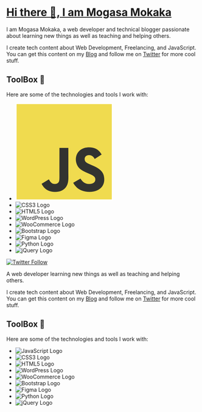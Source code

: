 # [Hi there 👋, I am Mogasa Mokaka]([https://www.example.com/your-website-or-profile-link](https://github.com/MogasaMokaka))

I am Mogasa Mokaka, a web developer and technical blogger passionate about learning new things as well as teaching and helping others.

I create tech content about Web Development, Freelancing, and JavaScript. You can get this content on my [Blog](link_to_your_blog) and follow me on [Twitter](https://twitter.com/MogasaMokaka) for more cool stuff.

## ToolBox 🧰

Here are some of the technologies and tools I work with:

- ![JavaScript Logo](https://github.com/devicons/devicon/blob/master/icons/javascript/javascript-original.svg)
- ![CSS3 Logo](https://example.com/css3_logo_url)
- ![HTML5 Logo](https://example.com/html5_logo_url)
- ![WordPress Logo](https://example.com/wordpress_logo_url)
- ![WooCommerce Logo](https://example.com/woocommerce_logo_url)
- ![Bootstrap Logo](https://example.com/bootstrap_logo_url)
- ![Figma Logo](https://example.com/figma_logo_url)
- ![Python Logo](https://example.com/python_logo_url)
- ![jQuery Logo](https://example.com/jquery_logo_url)

[![Twitter Follow](https://img.shields.io/twitter/follow/MogasaMokaka?style=social)](https://twitter.com/MogasaMokaka)

A web developer learning new things as well as teaching and helping others.

I create tech content about Web Development, Freelancing, and JavaScript. You can get this content on my [Blog](link_to_your_blog) and follow me on [Twitter](https://twitter.com/MogasaMokaka) for more cool stuff.

## ToolBox 🧰

Here are some of the technologies and tools I work with:

- ![JavaScript Logo]([https://www.example.com/link_to_your_javascript_logo](https://github.com/devicons/devicon/blob/master/icons/javascript/javascript-original.svg))
- ![CSS3 Logo](https://www.example.com/link_to_your_css3_logo)
- ![HTML5 Logo](https://www.example.com/link_to_your_html5_logo)
- ![WordPress Logo](https://www.example.com/link_to_your_wordpress_logo)
- ![WooCommerce Logo](https://www.example.com/link_to_your_woocommerce_logo)
- ![Bootstrap Logo](https://www.example.com/link_to_your_bootstrap_logo)
- ![Figma Logo](https://www.example.com/link_to_your_figma_logo)
- ![Python Logo](https://www.example.com/link_to_your_python_logo)
- ![jQuery Logo](https://www.example.com/link_to_your_jquery_logo)

<!---
MogasaMokaka/MogasaMokaka is a ✨ special ✨ repository because its `README.md` (this file) appears on your GitHub profile.
You can click the Preview link to take a look at your changes.
--->
